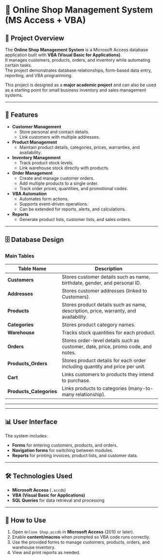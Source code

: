# 🛒 Online Shop Management System (MS Access + VBA)

## 📌 Project Overview
The **Online Shop Management System** is a Microsoft Access database application built with **VBA (Visual Basic for Applications)**.  
It manages customers, products, orders, and inventory while automating certain tasks.  
The project demonstrates database relationships, form-based data entry, reporting, and VBA programming.

This project is designed as a **major academic project** and can also be used as a starting point for small business inventory and sales management systems.

---

## 🎯 Features
- **Customer Management**
  - Store personal and contact details.
  - Link customers with multiple addresses.
- **Product Management**
  - Maintain product details, categories, prices, warranties, and availability.
- **Inventory Management**
  - Track product stock levels.
  - Link warehouse stock directly with products.
- **Order Management**
  - Create and manage customer orders.
  - Add multiple products to a single order.
  - Track order prices, quantities, and promotional codes.
- **VBA Automation**
  - Automates form actions.
  - Supports event-driven operations.
  - Can be extended for reports, alerts, and calculations.
- **Reports**
  - Generate product lists, customer lists, and sales orders.

---

## 🗄 Database Design

### **Main Tables**
| Table Name | Description |
|------------|-------------|
| **Customers** | Stores customer details such as name, birthdate, gender, and personal ID. |
| **Addresses** | Stores customer addresses (linked to Customers). |
| **Products** | Stores product details such as name, description, price, warranty, and availability. |
| **Categories** | Stores product category names. |
| **Warehouse** | Tracks stock quantities for each product. |
| **Orders** | Stores order-level details such as customer, date, price, promo code, and notes. |
| **Products_Orders** | Stores product details for each order including quantity and price per unit. |
| **Cart** | Links customers to products they intend to purchase. |
| **Products_Categories** | Links products to categories (many-to-many relationship). |

---


---

## 📊 User Interface
The system includes:
- **Forms** for entering customers, products, and orders.
- **Navigation forms** for switching between modules.
- **Reports** for printing invoices, product lists, and customer data.

---

## 🛠 Technologies Used
- **Microsoft Access** (`.accdb`)
- **VBA (Visual Basic for Applications)**
- **SQL Queries** for data retrieval and processing

---

## 🚀 How to Use
1. Open `Online Shop.accdb` in **Microsoft Access** (2010 or later).
2. Enable **content/macros** when prompted so VBA code runs correctly.
3. Use the provided forms to manage customers, products, orders, and warehouse inventory.
4. View and print reports as needed.

